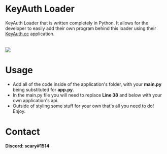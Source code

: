 # KeyAuth Loader
KeyAuth Loader that is written completely in Python. It allows for the developer to easily add their own program behind this loader using their [KeyAuth.cc](https://keyauth.win) application.<br />
<br />
<br />
<img src="https://cdn.discordapp.com/attachments/1059949045222740029/1061703683991146526/Screenshot_20230107_064414.png">
# Usage
* Add all of the code inside of the application's folder, with your **main.py** being substituted for **app.py**.<br />
* In the main.py file you will need to replace **Line 38** and below with your own application's api.<br />
* Outside of styling some stuff for your own that's all you need to do! Enjoy.<br />
# Contact
**Discord: scary#1514**<br />
